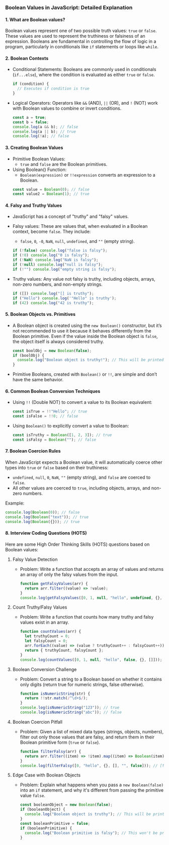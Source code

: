 ### Boolean Values in JavaScript: Detailed Explanation

#### 1. What are Boolean values?

Boolean values represent one of two possible truth values: `true` or `false`. These values are used to represent the truthiness or falsiness of an expression. Booleans are fundamental in controlling the flow of logic in a program, particularly in conditionals like `if` statements or loops like `while`.

#### 2. Boolean Contexts

- Conditional Statements: Booleans are commonly used in conditionals (`if...else`), where the condition is evaluated as either `true` or `false`.
  ```js
  if (condition) {
    // Executes if condition is true
  }
  ```
- Logical Operators: Operators like `&&` (AND), `||` (OR), and `!` (NOT) work with Boolean values to combine or invert conditions.
  ```js
  const a = true;
  const b = false;
  console.log(a && b); // false
  console.log(a || b); // true
  console.log(!a); // false
  ```

#### 3. Creating Boolean Values

- Primitive Boolean Values:
  - `true` and `false` are the Boolean primitives.
- Using Boolean() Function:
  - `Boolean(expression)` or `!!expression` converts an expression to a Boolean.
  ```js
  const value = Boolean(0); // false
  const value2 = Boolean(1); // true
  ```

#### 4. Falsy and Truthy Values

- JavaScript has a concept of "truthy" and "falsy" values.
- Falsy values: These are values that, when evaluated in a Boolean context, become `false`. They include:

  - `false`, `0`, `-0`, `NaN`, `null`, `undefined`, and `""` (empty string).

  ```js
  if (!false) console.log("false is falsy");
  if (!0) console.log("0 is falsy");
  if (!NaN) console.log("NaN is falsy");
  if (!null) console.log("null is falsy");
  if (!"") console.log("empty string is falsy");
  ```

- Truthy values: Any value not falsy is truthy, including objects, arrays, non-zero numbers, and non-empty strings.
  ```js
  if ([]) console.log("[] is truthy");
  if ("Hello") console.log('"Hello" is truthy');
  if (42) console.log("42 is truthy");
  ```

#### 5. Boolean Objects vs. Primitives

- A Boolean object is created using the `new Boolean()` constructor, but it’s not recommended to use it because it behaves differently from the Boolean primitive. Even if the value inside the Boolean object is `false`, the object itself is always considered truthy.
  ```js
  const boolObj = new Boolean(false);
  if (boolObj) {
    console.log("Boolean object is truthy!"); // This will be printed
  }
  ```
- Primitive Booleans, created with `Boolean()` or `!!`, are simple and don’t have the same behavior.

#### 6. Common Boolean Conversion Techniques

- Using `!!` (Double NOT) to convert a value to its Boolean equivalent:
  ```js
  const isTrue = !!"Hello"; // true
  const isFalse = !!0; // false
  ```
- Using `Boolean()` to explicitly convert a value to Boolean:
  ```js
  const isTruthy = Boolean([1, 2, 3]); // true
  const isFalsy = Boolean(""); // false
  ```

#### 7. Boolean Coercion Rules

When JavaScript expects a Boolean value, it will automatically coerce other types into `true` or `false` based on their truthiness:

- `undefined`, `null`, `0`, `NaN`, `""` (empty string), and `false` are coerced to `false`.
- All other values are coerced to `true`, including objects, arrays, and non-zero numbers.

Example:

```js
console.log(Boolean(0)); // false
console.log(Boolean("text")); // true
console.log(Boolean({})); // true
```

#### 8. Interview Coding Questions (HOTS)

Here are some High Order Thinking Skills (HOTS) questions based on Boolean values:

1. Falsy Value Detection

   - Problem: Write a function that accepts an array of values and returns an array of only the falsy values from the input.
     ```js
     function getFalsyValues(arr) {
       return arr.filter((value) => !value);
     }
     console.log(getFalsyValues([0, 1, null, "hello", undefined, {}, []])); // [0, null, undefined]
     ```

2. Count Truthy/Falsy Values

   - Problem: Write a function that counts how many truthy and falsy values exist in an array.
     ```js
     function countValues(arr) {
       let truthyCount = 0;
       let falsyCount = 0;
       arr.forEach((value) => (value ? truthyCount++ : falsyCount++));
       return { truthyCount, falsyCount };
     }
     console.log(countValues([0, 1, null, "hello", false, {}, []])); // { truthyCount: 5, falsyCount: 2 }
     ```

3. Boolean Conversion Challenge

   - Problem: Convert a string to a Boolean based on whether it contains only digits (return true for numeric strings, false otherwise).
     ```js
     function isNumericString(str) {
       return !!str.match(/^\d+$/);
     }
     console.log(isNumericString("123")); // true
     console.log(isNumericString("abc")); // false
     ```

4. Boolean Coercion Pitfall

   - Problem: Given a list of mixed data types (strings, objects, numbers), filter out only those values that are falsy, and return them in their Boolean primitive form (`true` or `false`).
     ```js
     function filterFalsy(arr) {
       return arr.filter((item) => !item).map((item) => Boolean(item));
     }
     console.log(filterFalsy([0, "hello", {}, [], "", false])); // [false, false, false, false]
     ```

5. Edge Case with Boolean Objects
   - Problem: Explain what happens when you pass a `new Boolean(false)` into an `if` statement, and why it's different from passing the primitive value `false`.
     ```js
     const booleanObject = new Boolean(false);
     if (booleanObject) {
       console.log("Boolean object is truthy"); // This will be printed
     }
     const booleanPrimitive = false;
     if (booleanPrimitive) {
       console.log("Boolean primitive is falsy"); // This won't be printed
     }
     ```
